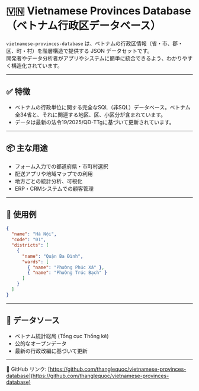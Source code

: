 # 🇻🇳 Vietnamese Provinces Database（ベトナム行政区データベース）

`vietnamese-provinces-database` は、ベトナムの行政区情報（省・市、郡・区、町・村）を階層構造で提供する JSON データセットです。  
開発者やデータ分析者がアプリやシステムに簡単に統合できるよう、わかりやすく構造化されています。

---

## ✅ 特徴

- ベトナムの行政単位に関する完全なSQL（非SQL）データベース。ベトナム全34省と、それに関連する地区、区、小区分が含まれています。
- データは最新の法令19/2025/QĐ-TTgに基づいて更新されています。

---

## 📦 主な用途

- フォーム入力での都道府県・市町村選択  
- 配送アプリや地域マップでの利用  
- 地方ごとの統計分析、可視化  
- ERP・CRMシステムでの顧客管理

---

## 🚀 使用例

```json
{
  "name": "Hà Nội",
  "code": "01",
  "districts": [
    {
      "name": "Quận Ba Đình",
      "wards": [
        { "name": "Phường Phúc Xá" },
        { "name": "Phường Trúc Bạch" }
      ]
    }
  ]
}
````

---

## 📁 データソース

* ベトナム統計総局 (Tổng cục Thống kê)
* 公的なオープンデータ
* 最新の行政改編に基づいて更新

---

📍 GitHub リンク:
[https://github.com/thanglequoc/vietnamese-provinces-database](https://github.com/thanglequoc/vietnamese-provinces-database)


